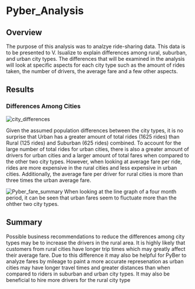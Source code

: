 # Pyber_Analysis
## Overview
The purpose of this analysis was to analzye ride-sharing data. This data is to be presented to V. Isualize to explain differences among rural, suburban, and urban city types. The differences that will be examined in the analysis will look at specific aspects for each city type such as the amount of rides taken, the number of drivers, the average fare and a few other aspects.
## Results
### Differences Among Cities
![city_differences](https://user-images.githubusercontent.com/102090016/166393630-94f51f7b-e7b4-4100-b9b1-447125fb32ed.png)

Given the assumed population differences between the city types, it is no surprise that Urban has a greater amount of total rides (1625 rides) than Rural (125 rides) and Suburban (625 rides) combined. To account for the large number of total rides for urban cities, there is also a greater amount of drivers for urban cities and a larger amount of total fares when compared to the other two city types. However, when looking at average fare per ride, rides are more expensive in the rural cities and less expensive in urban cities. Additionally, the average fare per driver for rural cities is more than three times the urban average fare. 

![Pyber_fare_summary](https://user-images.githubusercontent.com/102090016/166490263-b45dc76f-fd00-4a2c-848a-4af719383fc5.png)
When looking at the line graph of a four month period, it can be seen that urban fares seem to fluctuate more than the ohther two city types.
## Summary
Possible business recommendations to reduce the differences among city types may be to increase the drivers in the rural area. It is highly likely that customers from rural cities have longer trip times which may greatly affect their average fare. Due to this difference it may also be helpful for PyBer to analyze fares by mileage to paint a more accurate represenation as urban cities may have longer travel times and greater distances than when compared to riders in suburban and urban city types. It may also be beneficial to hire more drivers for the rural city type
